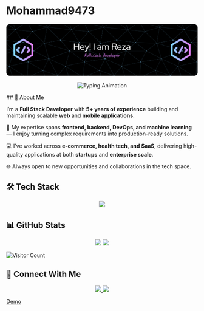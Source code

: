 ﻿# Mohammad9473
 ![Header](./MReza.png)
 <p align="center">
  <img src="https://readme-typing-svg.herokuapp.com?font=Fira+Code&size=22&duration=3000&pause=500&color=2F81F7&center=true&vCenter=true&width=550&lines=Full+Stack+Developer;5%2B+Years+Experience;React+%7C+Node.js+%7C+Python;Cloud+%7C+DevOps+%7C+Machine+Learning" alt="Typing Animation" />
</p>
## 👋 About Me  

I’m a **Full Stack Developer** with **5+ years of experience** building and maintaining scalable **web** and **mobile applications**.  

🚀 My expertise spans **frontend, backend, DevOps, and machine learning** — I enjoy turning complex requirements into production-ready solutions.  

💻 I’ve worked across **e-commerce, health tech, and SaaS**, delivering high-quality applications at both **startups** and **enterprise scale**.  

🌐 Always open to new opportunities and collaborations in the tech space.

## 🛠️ Tech Stack  

<p align="center">
  <img src="https://skillicons.dev/icons?i=js,ts,react,nodejs,nextjs,express,bash,bitbucket,bootstrap,css,d3,dynamodb,electron,figma,firebase,git,github,githubactions,html,ai,jenkins,jest,jquery,materialui,mysql,netlify,nginx,npm,opencv,postman,prisma,pug,pycharm,redis,redux,regex,sass,sqlite,stackoverflow,styledcomponents,sequelize,tailwind,ubuntu,vercel,vite,vscode,webpack,python,django,docker,kubernetes,aws,azure,postgres,mongodb,tensorflow" />
</p>

## 📊 GitHub Stats  

<p align="center">
  <img src="https://github-readme-stats.vercel.app/api?username=Mohammad9473&show_icons=true&theme=radical" height="180em" />
  <img src="https://github-readme-stats.vercel.app/api/top-langs/?username=Mohammad9473&layout=compact&theme=radical" height="180em" />
</p>


![Visitor Count](https://komarev.com/ghpvc/?username=Mohammad9473&color=blue)

## 🤝 Connect With Me  

<p align="center">
  <a href="https://linkedin.com/in/mohammadreza-arabameri-a1240561/">
    <img src="https://img.shields.io/badge/LinkedIn-0A66C2?style=for-the-badge&logo=linkedin&logoColor=white"/>
  </a>
  <a href="mailto:mohammad94ameri@gmail.com">
    <img src="https://img.shields.io/badge/Email-D14836?style=for-the-badge&logo=gmail&logoColor=white"/>
  </a>
</p>


<p>
 <a href="https://analytics-pro-alpha.vercel.app/">
 Demo
 </a>
</p>
















